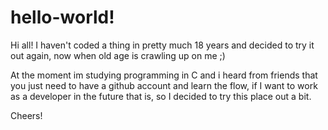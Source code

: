 # hello-world!

Hi all! I haven't coded a thing in pretty much 18 years and decided to try it out again, now when old age is crawling up on me ;)

At the moment im studying programming in C and i heard from friends that you just need to have a github account and learn the flow, if I  want to work as a developer in the future that is, so I decided to try this place out a bit.

Cheers!
